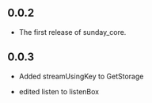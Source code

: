 ## 0.0.2

* The first release of sunday_core.

## 0.0.3

* Added streamUsingKey to GetStorage

* edited listen to listenBox